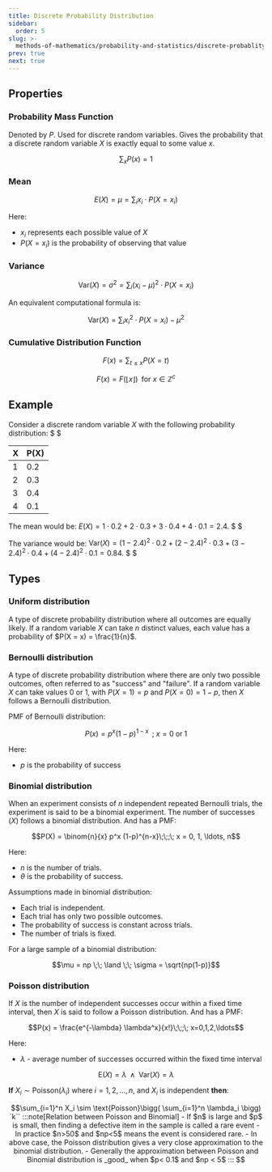 ```yaml
---
title: Discrete Probability Distribution
sidebar:
  order: 5
slug: >-
  methods-of-mathematics/probability-and-statistics/discrete-probablity-distribution
prev: true
next: true
---
```


## Properties

### Probability Mass Function

Denoted by $P$. Used for discrete random variables. Gives the probability that a discrete random variable $X$ is exactly equal to some value $x$.

```math
\sum_{x} P(x) = 1
```

### Mean

```math
E(X) = \mu = \sum_{i} x_i \cdot P(X = x_i)
```

Here:
- $x_i$ represents each possible value of $X$
- $P(X = x_i)$ is the probability of observing that value

### Variance

```math
\text{Var}(X) = \sigma^2 = \sum_{i} (x_i - \mu)^2 \cdot P(X = x_i)
```

An equivalent computational formula is:

```math
\text{Var}(X) = \sum_{i} x_i^2 \cdot P(X = x_i) - \mu^2
```

### Cumulative Distribution Function

```math
F(x) = \sum_{t \leq x} P(X = t)
```

```math
F(x) = F(\lfloor x \rfloor)\;\;\text{for } x \in \mathbb{Z}^{c}
```

## Example

Consider a discrete random variable $X$ with the following probability distribution: $ $

| X | P(X) |
|---|------|
| 1 | 0.2  |
| 2 | 0.3  |
| 3 | 0.4  |
| 4 | 0.1  |

The mean would be: $E(X) = 1 \cdot 0.2 + 2 \cdot 0.3 + 3 \cdot 0.4 + 4 \cdot 0.1 = 2.4$. $ $

The variance would be: $\text{Var}(X) = (1-2.4)^2 \cdot 0.2 + (2-2.4)^2 \cdot 0.3 + (3-2.4)^2 \cdot 0.4 + (4-2.4)^2 \cdot 0.1 = 0.84$. $ $

## Types

### Uniform distribution

A type of discrete probability distribution where all outcomes are equally likely. If a random variable $X$ can take $n$ distinct values, each value has a probability of $P(X = x) = \frac{1}{n}$.

### Bernoulli distribution

A type of discrete probability distribution where there are only two possible outcomes, often referred to as "success" and "failure". If a random variable $X$ can take values 0 or 1, with $P(X = 1) = p$ and $P(X = 0) = 1 - p$, then $X$ follows a Bernoulli distribution.

PMF of Bernoulli distribution:

```math
P(x) = p^x (1-p)^{1-x} \;\;;\; x = 0\;\text{or}\;1
```

Here:
- $p$ is the probability of success

### Binomial distribution

When an experiment consists of $n$ independent repeated Bernoulli trials, the experiment is said to be a binomial experiment. The number of successes ($X$) follows a binomial distribution. And has a PMF:

```math
P(X) = \binom{n}{x} p^x (1-p)^{n-x}\;\;;\; x = 0, 1, \ldots, n
```

Here:
- $n$ is the number of trials.
- $\theta$ is the probability of success.

Assumptions made in binomial distribution:
- Each trial is independent.
- Each trial has only two possible outcomes.
- The probability of success is constant across trials.
- The number of trials is fixed.

For a large sample of a binomial distribution:

```math
\mu = np
\;\;
\land
\;\;
\sigma = \sqrt{np(1-p)}
```

### Poisson distribution

If $X$ is the number of independent successes occur
within a fixed time interval, then $X$ is said to follow a
Poisson distribution. And has a PMF:

```math
P(x) = \frac{e^{-\lambda} \lambda^x}{x!}\;\;;\; x=0,1,2,\ldots
```

Here:
- $\lambda$ - average number of successes occurred within the
fixed time interval

```math
\text{E}(X) = \lambda
\;\;
\land
\;\;
\text{Var}(X) = \lambda
```

**If** $X_i \sim \text{Poisson}(\lambda_i)$ where $i = 1, 2, \ldots, n$, and $X_i$ is independent **then**:

```math
\sum_{i=1}^n X_i
\sim
\text{Poisson}\bigg(
\sum_{i=1}^n \lambda_i
\bigg)
`k``

:::note[Relation between Poisson and Binomial]

- If $n$ is large and $p$ is small, then finding a defective item in the sample is called a rare event
- In practice $n>50$ and $np<5$ means the event is considered rare.
- In above case, the Poisson distribution gives a very close approximation to the binomial distribution.
- Generally the approximation between Poisson and Binomial distribution is _good_ when $p< 0.1$ and $np < 5$

:::
